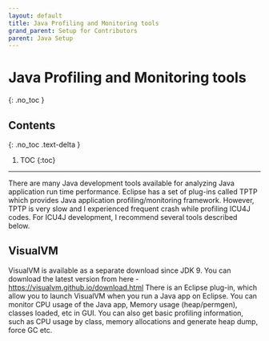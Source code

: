 ```yaml
---
layout: default
title: Java Profiling and Monitoring tools
grand_parent: Setup for Contributors
parent: Java Setup
---
```


<!--
© 2016 and later: Unicode, Inc. and others.
License & terms of use: http://www.unicode.org/copyright.html
-->

# Java Profiling and Monitoring tools
{: .no_toc }

## Contents
{: .no_toc .text-delta }

1. TOC
{:toc}

---


There are many Java development tools available for analyzing Java application
run time performance. Eclipse has a set of plug-ins called TPTP which provides
Java application profiling/monitoring framework. However, TPTP is very slow and
I experienced frequent crash while profiling ICU4J codes. For ICU4J development,
I recommend several tools described below.

## VisualVM

VisualVM is available as a separate download since JDK 9. You can download the latest
version from here - <https://visualvm.github.io/download.html>
There is an Eclipse plug-in, which allow you to launch VisualVM when you run a
Java app on Eclipse. You can monitor CPU usage of the Java app, Memory usage
(heap/permgen), classes loaded, etc in GUI. You can also get basic profiling
information, such as CPU usage by class, memory allocations and generate heap
dump, force GC etc.
